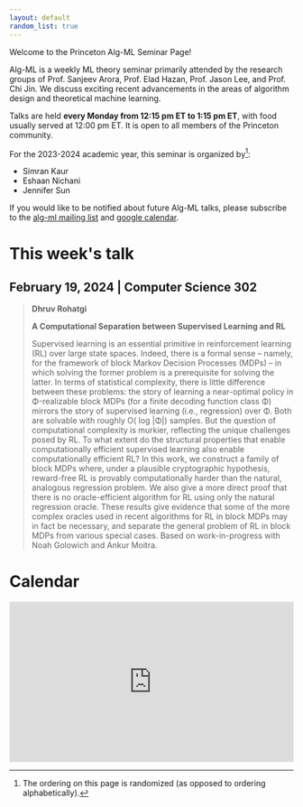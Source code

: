 ```yaml
---
layout: default
random_list: true
---
```


Welcome to the Princeton Alg-ML Seminar Page! 

Alg-ML is a weekly ML theory seminar primarily attended by the research groups of Prof. Sanjeev Arora, Prof. Elad Hazan, Prof. Jason Lee, and Prof. Chi Jin. 
We discuss exciting recent advancements in the areas of algorithm design and theoretical machine learning. 

Talks are held **every Monday from 12:15 pm ET to 1:15 pm ET**, with food usually served at 12:00 pm ET. It is open to all members of the Princeton community. 

For the 2023-2024 academic year, this seminar is organized by[^1]:
<ul id="namesList">
    <li>Simran Kaur</li>
    <li>Eshaan Nichani</li>
    <li>Jennifer Sun</li>
</ul>


If you would like to be notified about future Alg-ML talks, please subscribe to the [alg-ml mailing list](https://lists.cs.princeton.edu/mailman/listinfo/alg-ml-reading-group) and [google calendar](https://calendar.google.com/calendar/u/1?cid=Y185ZWQxMzVmOGMxN2JjZmNhYjAyOTk3ZGU0YTg0YzRhZDkyMjE1NTcwMGRhZjg1YjgzODJjZmUzNTBhNTk0MTQ3QGdyb3VwLmNhbGVuZGFyLmdvb2dsZS5jb20).

# This week's talk
## February 19, 2024 | Computer Science 302

> **Dhruv Rohatgi** 
>
> **A Computational Separation between Supervised Learning and RL**
>
> Supervised learning is an essential primitive in reinforcement learning (RL) over large state spaces. Indeed, there is a formal sense – namely, for the framework of block Markov Decision Processes (MDPs) – in which solving the former problem is a prerequisite for solving the latter. In terms of statistical complexity, there is little difference between these problems: the story of learning a near-optimal policy in Φ-realizable block MDPs (for a finite decoding function class Φ) mirrors the story of supervised learning (i.e., regression) over Φ. Both are solvable with roughly O( log |Φ|) samples. But the question of computational complexity is murkier, reflecting the unique challenges posed by RL. To what extent do the structural properties that enable computationally efficient supervised learning also enable computationally efficient RL? In this work, we construct a family of block MDPs where, under a plausible cryptographic hypothesis, reward-free RL is provably computationally harder than the natural, analogous regression problem. We also give a more direct proof that there is no oracle-efficient algorithm for RL using only the natural regression oracle. These results give evidence that some of the more complex oracles used in recent algorithms for RL in block MDPs may in fact be necessary, and separate the general problem of RL in block MDPs from various special cases. Based on work-in-progress with Noah Golowich and Ankur Moitra.

# Calendar
<!--<div class="responsive-iframe-container">
    <iframe src="https://calendar.google.com/calendar/embed?src=c_9ed135f8c17bcfcab02997de4a84c4ad922155700daf85b8382cfe350a594147%40group.calendar.google.com&ctz=America%2FNew_York" allowfullscreen></iframe>
</div>-->

<div style="position: relative; overflow: hidden; width: 100%; padding-top: 56.25%;">
    <iframe src="https://calendar.google.com/calendar/embed?src=c_9ed135f8c17bcfcab02997de4a84c4ad922155700daf85b8382cfe350a594147%40group.calendar.google.com&ctz=America%2FNew_York" style="position: absolute; top: 0; left: 0; width: 100%; height: 100%; border: none;" allowfullscreen></iframe>
</div>
<!-- <iframe src="https://calendar.google.com/calendar/embed?src=c_9ed135f8c17bcfcab02997de4a84c4ad922155700daf85b8382cfe350a594147%40group.calendar.google.com&ctz=America%2FNew_York" style="border: 0" width="800" height="600" frameborder="0" scrolling="no"></iframe>
width=device-width -->


[^1]: The ordering on this page is randomized (as opposed to ordering alphabetically).  
